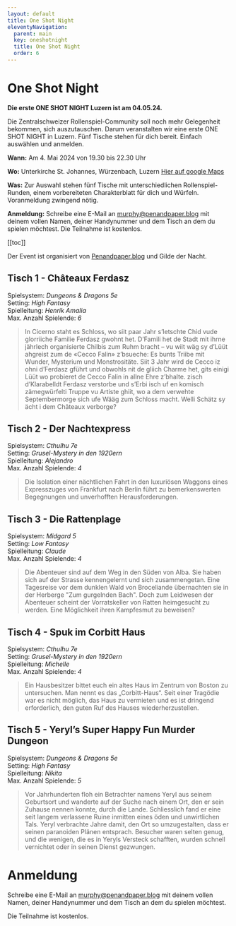 ```yaml
---
layout: default
title: One Shot Night
eleventyNavigation:
  parent: main
  key: oneshotnight
  title: One Shot Night
  order: 6
---
```


# One Shot Night

**Die erste ONE SHOT NIGHT Luzern ist am 04.05.24.**

Die Zentralschweizer Rollenspiel-Community soll noch mehr Gelegenheit bekommen, sich auszutauschen. Darum veranstalten wir eine erste ONE SHOT NIGHT in Luzern. Fünf Tische stehen für dich bereit. Einfach auswählen und anmelden.

**Wann:** Am 4. Mai 2024 von 19.30 bis 22.30 Uhr

**Wo:** Unterkirche St. Johannes, Würzenbach, Luzern <a href="https://maps.app.goo.gl/PQSFif88uhxU5osC8" target="_blank">Hier auf google Maps</a>

**Was:** Zur Auswahl stehen fünf Tische mit unterschiedlichen Rollenspiel-Runden, einem vorbereiteten Charakterblatt für dich und Würfeln. Voranmeldung zwingend nötig.

**Anmeldung:** Schreibe eine E-Mail an [murphy@penandpaper.blog](mailto:murphy@penandpaper.blog) mit deinem vollen Namen, deiner Handynummer und dem Tisch an dem du spielen möchtest. Die Teilnahme ist kostenlos.

[[toc]]

Der Event ist organisiert von <a href="https://penandpaper.blog" target="_blank">Penandpaper.blog</a> und Gilde der Nacht.


## Tisch 1 - Châteaux Ferdasz

Spielsystem: _Dungeons & Dragons 5e_\
Setting: _High Fantasy_\
Spielleitung: _Henrik Amalia_ \
Max. Anzahl Spielende: _6_

> In Cicerno staht es Schloss, wo siit paar Jahr s’letschte Chid vude glorriiche Familie Ferdasz gwohnt het. D’Famili het de Stadt mit ihrne jährlech organisierte Chilbis zum Ruhm bracht – vu wiit wäg sy d’Lüüt ahgreist zum de «Cecco Falin» z’bsueche: Es bunts Triibe mit Wunder, Mysterium und Monstrositäte. Siit 3 Jahr wird de Cecco iz ohni d’Ferdasz gführt und obwohls nit de gliich Charme het, gits einigi Lüüt wo probieret de Cecco Falin in allne Ehre z’bhalte. zisch d’Klarabelldt Ferdasz verstorbe und s’Erbi isch uf en komisch zämegwürfelti Truppe vu Artiste ghiit, wo a dem verwehte Septembermorge sich ufe Wääg zum Schloss macht. Welli Schätz sy ächt i dem Châteaux verborge?

## Tisch 2 - Der Nachtexpress

Spielsystem: _Cthulhu 7e_\
Setting: _Grusel-Mystery in den 1920ern_\
Spielleitung: _Alejandro_ \
Max. Anzahl Spielende: _4_

> Die Isolation einer nächtlichen Fahrt in den luxuriösen Waggons eines Expresszuges von Frankfurt nach Berlin führt zu bemerkenswerten Begegnungen und unverhofften Herausforderungen.

## Tisch 3 - Die Rattenplage

Spielsystem: _Midgard 5_\
Setting: _Low Fantasy_\
Spielleitung: _Claude_ \
Max. Anzahl Spielende: _4_

> Die Abenteuer sind auf dem Weg in den Süden von Alba. Sie haben sich auf der Strasse kennengelernt und sich zusammengetan. Eine Tagesreise vor dem dunklen Wald von Broceliande übernachten sie in der Herberge "Zum gurgelnden Bach". Doch zum Leidwesen der Abenteuer scheint der Vorratskeller von Ratten heimgesucht zu werden. Eine Möglichkeit ihren Kampfesmut zu beweisen?

## Tisch 4 - Spuk im Corbitt Haus

Spielsystem: _Cthulhu 7e_\
Setting: _Grusel-Mystery in den 1920ern_\
Spielleitung: _Michelle_ \
Max. Anzahl Spielende: _4_

> Ein Hausbesitzer bittet euch ein altes Haus im Zentrum von Boston zu untersuchen. Man nennt es das „Corbitt-Haus“. Seit einer Tragödie war es nicht möglich, das Haus zu vermieten und es ist dringend erforderlich, den guten Ruf des Hauses wiederherzustellen.

## Tisch 5 - Yeryl’s Super Happy Fun Murder Dungeon

Spielsystem: _Dungeons & Dragons 5e_\
Setting: _High Fantasy_\
Spielleitung: _Nikita_ \
Max. Anzahl Spielende: _5_

> Vor Jahrhunderten floh ein Betrachter namens Yeryl aus seinem Geburtsort und wanderte auf der Suche nach einem Ort, den er sein Zuhause nennen konnte, durch die Lande. Schliesslich fand er eine seit langem verlassene Ruine inmitten eines öden und unwirtlichen Tals. Yeryl verbrachte Jahre damit, den Ort so umzugestalten, dass er seinen paranoiden Plänen entsprach. Besucher waren selten genug, und die wenigen, die es in Yeryls Versteck schafften, wurden schnell vernichtet oder in seinen Dienst gezwungen.

# Anmeldung

Schreibe eine E-Mail an [murphy@penandpaper.blog](mailto:murphy@penandpaper.blog) mit deinem vollen Namen, deiner Handynummer und dem Tisch an dem du spielen möchtest.

Die Teilnahme ist kostenlos.
